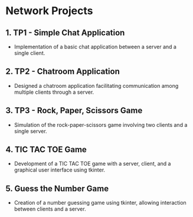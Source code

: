 
# Network Projects




## 1. TP1 - Simple Chat Application
- Implementation of a basic chat application between a server and a single client.

## 2. TP2 - Chatroom Application
- Designed a chatroom application facilitating communication among multiple clients through a server.

## 3. TP3 - Rock, Paper, Scissors Game
- Simulation of the rock-paper-scissors game involving two clients and a single server.

## 4. TIC TAC TOE Game
- Development of a TIC TAC TOE game with a server, client, and a graphical user interface using tkinter.

## 5. Guess the Number Game
- Creation of a number guessing game using tkinter, allowing interaction between clients and a server.

